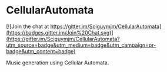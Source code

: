 # CellularAutomata

[![Join the chat at https://gitter.im/Sciguymjm/CellularAutomata](https://badges.gitter.im/Join%20Chat.svg)](https://gitter.im/Sciguymjm/CellularAutomata?utm_source=badge&utm_medium=badge&utm_campaign=pr-badge&utm_content=badge)


Music generation using Cellular Automata.